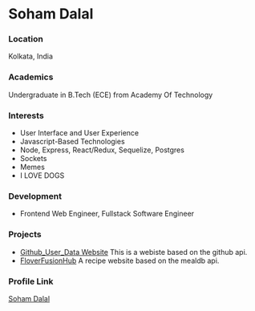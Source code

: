 # Soham Dalal

### Location

Kolkata, India

### Academics

Undergraduate in B.Tech (ECE) from Academy Of Technology

### Interests

- User Interface and User Experience
- Javascript-Based Technologies
- Node, Express, React/Redux, Sequelize, Postgres
- Sockets
- Memes
- I LOVE DOGS

### Development

- Frontend Web Engineer, Fullstack Software Engineer

### Projects

- [Github_User_Data Website](https://github.com/dalalsoham/Github_Users_Data) This is a webiste based on the github api.
- [FloverFusionHub](https://github.com/dalalsoham/FloverFusionHub) A recipe website based on the mealdb api.

### Profile Link

[Soham Dalal](https://github.com/dalalsoham)